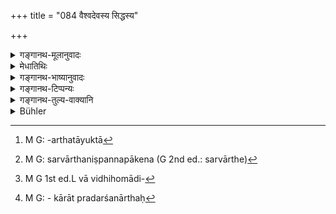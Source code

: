 +++
title = "084 वैश्वदेवस्य सिद्धस्य"

+++

<details><summary>गङ्गानथ-मूलानुवादः</summary>

Out of the food cooked in the domestic fire, for the Viśvedevas, the Brāhmaṇa shall every day offer, according to rule, Homa to these deities,’—(84)
</details>

<details><summary>मेधातिथिः</summary>

विश्वेदेवार्थो **वैश्वदेवः** पाक उच्यते । सर्वार्थो विश्वदेवशब्दो ऽपि संप्रदानमत्रोपलक्षणार्थः । तेनातिथ्याद्यर्थताप्य् उक्ता[^१५५] भवति । **सिद्धस्य होमम् आभ्यो** वक्ष्यमाणाभ्यो **देवताभ्यः कुर्यात्** । सिद्धशब्देन "देवतोद्देशेन देवस्य त्वेति मन्त्रवान् निर्वापो न कर्तव्यः" इति दर्शयति, केवलं सर्वार्थे निष्पन्नपाके[^१५६] होमादि कर्तव्यम् इति विध्यर्थः । **गृह्ये** । यथाविधिहोमादिकरणनिर्देशः[^१५७] । **विधिपूर्वकं** समाचारप्राप्तां परिसमूहनपर्युक्षणादिरुपाम् इतिकर्तव्यताम् आह । **ब्राह्मण**शब्दस् त्रैवर्णिकाधिकारप्रदर्शनार्थः[^१५८] । **अन्वहं** नित्यम् इत्य् अर्थः । **देवता**ग्रहणं स्वाहाकारप्राप्त्यर्थम् । षष्ठीनिर्देशाद् अग्नेर् इदम् इति प्रयोगः स्यात् । देवताशब्देन तु स्वाहाकारेण वा देवेभ्यो हविः संप्रदीयत इति । याज्यान्ते पुनर् वषट्कारस्य विधानात्, स्मार्तहोमे त्व् अभावः । स्वाहाकारस् तु सर्वत्र । तस्मिंश् च सति "अग्नये स्वाहा" इति प्रयोगः ॥ ३.७४ ॥


[^१५८]:
     M G: - kārāt pradarśanārthaḥ


[^१५७]:
     M G 1st ed.L vā vidhihomādi-


[^१५६]:
     M G: sarvārthaniṣpannapākena (G 2nd ed.: sarvārthe)


[^१५५]:
     M G: -arthatāyuktā
</details>

<details><summary>गङ्गानथ-भाष्यानुवादः</summary>

‘*Vaiśvadeva*,’ ‘*for the Viśvedevas*’—*i.e*., what is cooked for the sake of the Viśvedevas. Though the term ‘*viśvedeva*’ literally means ‘all deities,’ yet here it is indicative of only those to whom oblations are offered. Hence the term may be taken as standing also for what is cooked for guests and others.

‘*Out of the food cooked, Homa should be offered to these deities*’— to those going to be mentioned in the next verse. The term ‘*cooked*’ implies that the offering is made out of what has been already cooked for all recipients, and that there is no special cooking for the deities only, done with the *mantra ‘Devasya tvā savituḥ, etc*.’

‘*According to rule*’—this means that the Homa is to be offered in accordance with rules laid down in the *Gṛhyasūtras*; by which all such details of procedure become included as sweeping the spot, sprinkling water over it, and so forth.

The term ‘*Brāhmaṇa*’ is for the purpose of indicating the fact of the three higher castes being entitled to the performance.

‘*Every day*’— daily.

‘*Deities*’ (in the Dative) serves to indicate the necessity of using the syllable ‘*svāhā*,’ If the genitive bad been used, then the words need (at the offering) would have been ‘*agneḥ idam*’ (not ‘*agnaye svāhā*). The use of the term ‘*devatā*’ (‘Deity’), however, makes the rule mean that ‘all offerings to the gods should be made with’ the syllable *svāhā*.’ As for the syllable ‘*vaṣaṭ*,’ it is to be pronounced at the end of the ‘*Yājyā*’ *mantras*, but never at a *Smārta Homa*; while the syllable ‘*svāhā*’ is to be pronounced at all *Homas*; such being the case, the formula used should be ‘*agnaye svāhā*.’—(84)
</details>

<details><summary>गङ्गानथ-टिप्पन्यः</summary>

This verse is quoted in *Vīramitrodaya* (Āhnika, p. 402).
</details>

<details><summary>गङ्गानथ-तुल्य-वाक्यानि</summary>

**(verses 3.84-93)  
**

*Āpastamba- Dharmasūtra* (2.3.12).—‘For the householder, the oblations
of food and the Bali-offerings are conducive to Heaven and to prosperity.’

*Viṣṇu Smṛti* (67.4).—‘Then with the remnant of the food, he shall make
the Bali-offerings; over the east, to Agni..... on the pillar to Śrī, to Hiraṇyakeśī and to the Trees; at the door-way, to Dharma and Adharma and to Death; to Varuṇa, near the water-pot; to Viṣṇu, on the mortar; to the Maruts, on the stone-slab; at the adjoining room, to King Vaiśravaṇa and to the elementals; over the eastern half, to Indra and to Indrapuruṣas; over the southern half, to Yama and to Yamapuruṣas; over the western half, to Varuṇa and to Varuṇapuruṣas; over the northern half, to Soma and to Somapuruṣas; over the centre, to Brahman and to Brahmapuruṣas; upwards, to Ākāśa; over the altar, to the diurnal elementals; and in the evening, to the nocturnal elementals. For crows, dogs and Caṇḍālas, the food shall he offered on the ground.’

*Āśvalāyana-Gṛhyasūtra* (1.2.1, 2).—‘Morning and evening, he shall offer
oblations of cooked food; to the deities of the Agnihotra, to Soma, to Vanaspati, to Agni-Soma, to Indra-Agni, to Dyauḥ-Pṛthivī, to Dhanvantari, to Indra, to Viśvedevas, and to Brahman.’

*Pāraskara* (2.9.1.12).—‘Out of the food dedicated to the Viśvedevas, he
shall offer oblations with *svāhā* to Brahman, to Prajāpati, to the Gṛhyās, to Kaśyapa, to Anumati, to Bhūtagṛhas, to Parjanya, to Apas, to Pṛthivī to Dhātṛ, to Vidhātṛ; to Vāyu and to the Quarters, towards each quarter; three oblations in the centre to Brahman, to Antarikṣa and to Sūrya; to the north of these, to all-gods and all-elementals; to Uṣas and to the Lord of the elementals; on the South, to the Pitṛs; and at the end he should offer to the Brāhmaṇas; and it should he distributed in the right proportion, among beggars and guests.’

*Gautama* (5.11-16).—‘Homa-oblations should he offered into the fire, to
Agni, to Dhanvantari, to Viśvedevas, to Prajāpati and to Sviṣṭakṛt; to the presiding deity of each of the quarters, towards each quarter; on the doorway, to the Maruts; entering the room, to the household deities: over the centre, to Brahman; on the water-jar, to Apas; in the sky, to Ākāśa; in the evening, to the night-walkers.’

*Āpastamba-Dharmasūtra* (2.3.17-23; and 2.4.1-8).—‘In the making of the
Bali-offerings, each spot should he swept and washed with water; and on each one of these spots food should he served;...... at the bedstead with the Kāma-mantra; at the door-step, with the Antarikṣa-mantra;......... towards the south, with the Pitṛ-mantra; towards the north, to Rudra; the last one in the evening towards the sky.’

*Āpastamba-Dharmasūtra* (2.9.5.6).—‘he shall make all beings—down to
dogs and Caṇḍālas—partakers in the Vaiśvadeva offering; but according to some, it shall not be offered to the undeserving.’

*Vaśiṣṭha* (11.4).—‘Having offered his share to the learned guest, or to
the religious student, he shall make the offering to the Pitṛs.’

*Āśvalāyana-Gṛhyasūtra* (1.2.3-10).—‘Next the Bali-offerings; to the
gods, to Apas, to the Herbs, to Trees, to the Household, to the Household Deities, and to the Vāstudevas; to Indra and to Indrapuruṣas, to Yama and to Yamapuruṣas, to Varuṇa and to Varuṇapuruṣas, to Soma and to Somapuruṣas,—these towards each of the quarters; in the centre, to Brahman and to Brahmapuruṣas; to the Viśvedevas; during the day, to all the day-walkers; and in the evening, to the night-walkers and towards the north, to the Rakṣas.’

*Gobhila* (1.4.8-12).—‘The first offering that he makes is the offering
to Pṛthivī; the second is the offering to Vāyu, the third is the offering to the Viśvedevas, and the fourth is the offering to Prajāpati. Then follow the other Bali-offerings; the first to the water-deity, made on the water-jar, the centre and the door-way; the second to Herbs and Trees; and the third to Ākāśa. Then comes another offering: over the bedstead, either to Kāma or to Manyu; then to the Rakṣojanas. The remnant of all these offerings is deposited towards the South, and it goes to the Pitṛs.’

*Yajñavalkya* (1.103).—‘Out of the food left after the offerings to
gods, ho shall make the offering to elementals; and he shall deposit food on the ground, for dogs, Caṇḍālas and crows.’

*Kurma-purāṇa* (Parāśaramādhava, p. 312).—‘For dogs, Caṇḍālas and
outcasts, as also for birds, one shall offer food outside, on the ground.’
</details>

<details><summary>Bühler</summary>

084	A Brahmana shall offer according to the rule (of his Grihya-sutra a portion) of the cooked food destined for the Vaisvadeva in the sacred domestic fire to the following deities:
</details>
